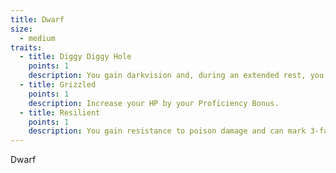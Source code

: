 ```yaml
---
title: Dwarf
size:
  - medium
traits:
  - title: Diggy Diggy Hole
    points: 1
    description: You gain darkvision and, during an extended rest, you can dig a 5' x 5' x 5' hole as a downtime activity. For every non-Dwarf character you have helping, increase any of the hole's dimensions by 1'.
  - title: Grizzled
    points: 1
    description: Increase your HP by your Proficiency Bonus.
  - title: Resilient
    points: 1
    description: You gain resistance to poison damage and can mark 3-fatigue to reduce the duration of weakened on you by 1 turn.
---
```


Dwarf
